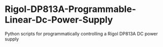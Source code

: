 # Rigol-DP813A-Programmable-Linear-Dc-Power-Supply
Python scripts for programmatically controlling a Rigol DP813A DC power supply
